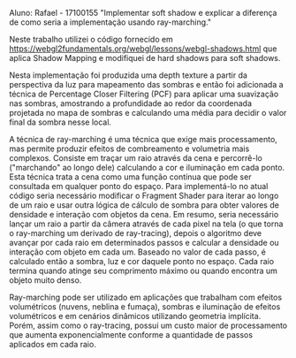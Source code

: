 Aluno: Rafael - 17100155
"Implementar soft shadow e explicar a diferença de como seria a implementação usando ray-marching."

Neste trabalho utilizei o código fornecido em https://webgl2fundamentals.org/webgl/lessons/webgl-shadows.html que aplica Shadow Mapping e modifiquei de hard shadows para soft shadows.

Nesta implementação foi produzida uma depth texture a partir da perspectiva da luz para mapeamento das sombras e então foi adicionada a técnica de Percentage Closer Filtering (PCF) para aplicar uma suavização nas sombras, amostrando a profundidade ao redor da coordenada projetada no mapa de sombras e calculando uma média para decidir o valor final da sombra nesse local.

A técnica de ray-marching é uma técnica que exige mais processamento, mas permite produzir efeitos de combreamento e volumetria mais complexos.
Consiste em traçar um raio através da cena e percorrê-lo ("marchando" ao longo dele) calculando a cor e iluminação em cada ponto.
Esta técnica trata a cena como uma função contínua que pode ser consultada em qualquer ponto do espaço.
Para implementá-lo no atual código seria necessário modificar o Fragment Shader para iterar ao longo de um raio e usar outra lógica de cálculo de sombra para obter valores de densidade e interação com objetos da cena.
Em resumo, seria necessário lançar um raio a partir da câmera através de cada pixel na tela (o que torna o ray-marching um derivado de ray-tracing), depois o algoritmo deve avançar por cada raio em determinados passos e calcular a densidade ou interação com objeto em cada um.
Baseado no valor de cada passo, é calculado então a sombra, luz e cor daquele ponto no espaço. Cada raio termina quando atinge seu comprimento máximo ou quando encontra um objeto muito denso.

Ray-marching pode ser utilizado em aplicações que trabalham com efeitos volumétricos (nuvens, neblina e fumaça), sombras e iluminação de efeitos volumétricos e em cenários dinâmicos utilizando geometria implícita.
Porém, assim como o ray-tracing, possui um custo maior de processamento que aumenta exponencialmente conforme a quantidade de passos aplicados em cada raio.

